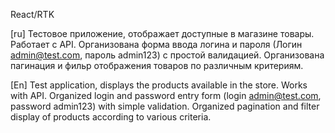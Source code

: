 React/RTK

[ru]
Тестовое приложение, отображает доступные в магазине товары.
Работает с API.
Организована форма ввода логина и пароля (Логин admin@test.com, пароль admin123) с простой валидацией.
Организована пагинация и фильр отображения товаров по различным критериям. 

[En]
Test application, displays the products available in the store.
Works with API.
Organized login and password entry form (login admin@test.com, password admin123) with simple validation.
Organized pagination and filter display of products according to various criteria.
